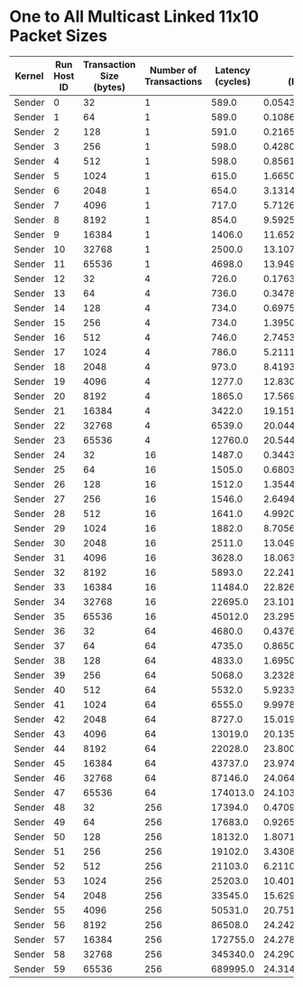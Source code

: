 # One to All Multicast Linked 11x10 Packet Sizes

| Kernel | Run Host ID | Transaction Size (bytes) | Number of Transactions | Latency (cycles) | Bandwidth (bytes/cycle) |
|---|---|---|---|---|---|
| Sender | 0 | 32 | 1 | 589.0 | 0.05432937181663837 |
| Sender | 1 | 64 | 1 | 589.0 | 0.10865874363327674 |
| Sender | 2 | 128 | 1 | 591.0 | 0.21658206429780033 |
| Sender | 3 | 256 | 1 | 598.0 | 0.4280936454849498 |
| Sender | 4 | 512 | 1 | 598.0 | 0.8561872909698997 |
| Sender | 5 | 1024 | 1 | 615.0 | 1.665040650406504 |
| Sender | 6 | 2048 | 1 | 654.0 | 3.1314984709480123 |
| Sender | 7 | 4096 | 1 | 717.0 | 5.712691771269177 |
| Sender | 8 | 8192 | 1 | 854.0 | 9.592505854800937 |
| Sender | 9 | 16384 | 1 | 1406.0 | 11.652916073968706 |
| Sender | 10 | 32768 | 1 | 2500.0 | 13.1072 |
| Sender | 11 | 65536 | 1 | 4698.0 | 13.949765857811835 |
| Sender | 12 | 32 | 4 | 726.0 | 0.1763085399449036 |
| Sender | 13 | 64 | 4 | 736.0 | 0.34782608695652173 |
| Sender | 14 | 128 | 4 | 734.0 | 0.6975476839237057 |
| Sender | 15 | 256 | 4 | 734.0 | 1.3950953678474114 |
| Sender | 16 | 512 | 4 | 746.0 | 2.745308310991957 |
| Sender | 17 | 1024 | 4 | 786.0 | 5.211195928753181 |
| Sender | 18 | 2048 | 4 | 973.0 | 8.419321685508736 |
| Sender | 19 | 4096 | 4 | 1277.0 | 12.830070477682067 |
| Sender | 20 | 8192 | 4 | 1865.0 | 17.569973190348527 |
| Sender | 21 | 16384 | 4 | 3422.0 | 19.151373465809467 |
| Sender | 22 | 32768 | 4 | 6539.0 | 20.044655146046797 |
| Sender | 23 | 65536 | 4 | 12760.0 | 20.54420062695925 |
| Sender | 24 | 32 | 16 | 1487.0 | 0.34431741761936785 |
| Sender | 25 | 64 | 16 | 1505.0 | 0.6803986710963456 |
| Sender | 26 | 128 | 16 | 1512.0 | 1.3544973544973544 |
| Sender | 27 | 256 | 16 | 1546.0 | 2.6494178525226393 |
| Sender | 28 | 512 | 16 | 1641.0 | 4.992078001218769 |
| Sender | 29 | 1024 | 16 | 1882.0 | 8.705632306057385 |
| Sender | 30 | 2048 | 16 | 2511.0 | 13.049780963759458 |
| Sender | 31 | 4096 | 16 | 3628.0 | 18.063947078280044 |
| Sender | 32 | 8192 | 16 | 5893.0 | 22.241982012557273 |
| Sender | 33 | 16384 | 16 | 11484.0 | 22.826889585510276 |
| Sender | 34 | 32768 | 16 | 22695.0 | 23.101476096056402 |
| Sender | 35 | 65536 | 16 | 45012.0 | 23.295476761752422 |
| Sender | 36 | 32 | 64 | 4680.0 | 0.4376068376068376 |
| Sender | 37 | 64 | 64 | 4735.0 | 0.8650475184794086 |
| Sender | 38 | 128 | 64 | 4833.0 | 1.6950134492033933 |
| Sender | 39 | 256 | 64 | 5068.0 | 3.2328334648776638 |
| Sender | 40 | 512 | 64 | 5532.0 | 5.923355025307303 |
| Sender | 41 | 1024 | 64 | 6555.0 | 9.997864225781846 |
| Sender | 42 | 2048 | 64 | 8727.0 | 15.019136014667126 |
| Sender | 43 | 4096 | 64 | 13019.0 | 20.135494277594287 |
| Sender | 44 | 8192 | 64 | 22028.0 | 23.800980570183402 |
| Sender | 45 | 16384 | 64 | 43737.0 | 23.974575302375563 |
| Sender | 46 | 32768 | 64 | 87146.0 | 24.06481077731623 |
| Sender | 47 | 65536 | 64 | 174013.0 | 24.10339457396861 |
| Sender | 48 | 32 | 256 | 17394.0 | 0.47096700011498216 |
| Sender | 49 | 64 | 256 | 17683.0 | 0.9265396143188374 |
| Sender | 50 | 128 | 256 | 18132.0 | 1.8071917052724464 |
| Sender | 51 | 256 | 256 | 19102.0 | 3.4308449377028585 |
| Sender | 52 | 512 | 256 | 21103.0 | 6.211060038857035 |
| Sender | 53 | 1024 | 256 | 25203.0 | 10.401301432369163 |
| Sender | 54 | 2048 | 256 | 33545.0 | 15.629393352213445 |
| Sender | 55 | 4096 | 256 | 50531.0 | 20.751142862797096 |
| Sender | 56 | 8192 | 256 | 86508.0 | 24.242289730429555 |
| Sender | 57 | 16384 | 256 | 172755.0 | 24.27891522676623 |
| Sender | 58 | 32768 | 256 | 345340.0 | 24.290866971680085 |
| Sender | 59 | 65536 | 256 | 689995.0 | 24.314981992623135 |
